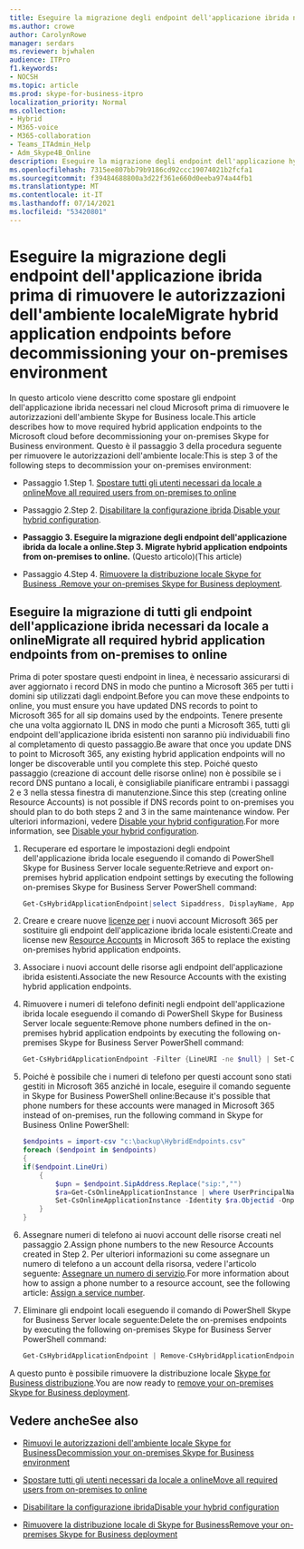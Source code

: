```yaml
---
title: Eseguire la migrazione degli endpoint dell'applicazione ibrida nel cloud
ms.author: crowe
author: CarolynRowe
manager: serdars
ms.reviewer: bjwhalen
audience: ITPro
f1.keywords:
- NOCSH
ms.topic: article
ms.prod: skype-for-business-itpro
localization_priority: Normal
ms.collection:
- Hybrid
- M365-voice
- M365-collaboration
- Teams_ITAdmin_Help
- Adm_Skype4B_Online
description: Eseguire la migrazione degli endpoint dell'applicazione hyrid prima di rimuovere le autorizzazioni Skype for Business'ambiente locale.
ms.openlocfilehash: 7315ee807bb79b9186cd92ccc19074021b2fcfa1
ms.sourcegitcommit: f39484688800a3d22f361e660d0eeba974a44fb1
ms.translationtype: MT
ms.contentlocale: it-IT
ms.lasthandoff: 07/14/2021
ms.locfileid: "53420801"
---
```

# <a name="migrate-hybrid-application-endpoints-before-decommissioning-your-on-premises-environment"></a><span data-ttu-id="3230b-103">Eseguire la migrazione degli endpoint dell'applicazione ibrida prima di rimuovere le autorizzazioni dell'ambiente locale</span><span class="sxs-lookup"><span data-stu-id="3230b-103">Migrate hybrid application endpoints before decommissioning your on-premises environment</span></span>

<span data-ttu-id="3230b-104">In questo articolo viene descritto come spostare gli endpoint dell'applicazione ibrida necessari nel cloud Microsoft prima di rimuovere le autorizzazioni dell'ambiente Skype for Business locale.</span><span class="sxs-lookup"><span data-stu-id="3230b-104">This article describes how to move required hybrid application endpoints to the Microsoft cloud before decommissioning your on-premises Skype for Business environment.</span></span> <span data-ttu-id="3230b-105">Questo è il passaggio 3 della procedura seguente per rimuovere le autorizzazioni dell'ambiente locale:</span><span class="sxs-lookup"><span data-stu-id="3230b-105">This is step 3 of the following steps to decommission your on-premises environment:</span></span>

- <span data-ttu-id="3230b-106">Passaggio 1.</span><span class="sxs-lookup"><span data-stu-id="3230b-106">Step 1.</span></span> [<span data-ttu-id="3230b-107">Spostare tutti gli utenti necessari da locale a online</span><span class="sxs-lookup"><span data-stu-id="3230b-107">Move all required users from on-premises to online</span></span>](decommission-move-on-prem-users.md)

- <span data-ttu-id="3230b-108">Passaggio 2.</span><span class="sxs-lookup"><span data-stu-id="3230b-108">Step 2.</span></span> <span data-ttu-id="3230b-109">[Disabilitare la configurazione ibrida](cloud-consolidation-disabling-hybrid.md).</span><span class="sxs-lookup"><span data-stu-id="3230b-109">[Disable your hybrid configuration](cloud-consolidation-disabling-hybrid.md).</span></span>

- <span data-ttu-id="3230b-110">**Passaggio 3. Eseguire la migrazione degli endpoint dell'applicazione ibrida da locale a online.**</span><span class="sxs-lookup"><span data-stu-id="3230b-110">**Step 3. Migrate hybrid application endpoints from on-premises to online.**</span></span> <span data-ttu-id="3230b-111">(Questo articolo)</span><span class="sxs-lookup"><span data-stu-id="3230b-111">(This article)</span></span>

- <span data-ttu-id="3230b-112">Passaggio 4.</span><span class="sxs-lookup"><span data-stu-id="3230b-112">Step 4.</span></span> <span data-ttu-id="3230b-113">[Rimuovere la distribuzione locale Skype for Business .](decommission-remove-on-prem.md)</span><span class="sxs-lookup"><span data-stu-id="3230b-113">[Remove your on-premises Skype for Business deployment](decommission-remove-on-prem.md).</span></span>


## <a name="migrate-all-required-hybrid-application-endpoints-from-on-premises-to-online"></a><span data-ttu-id="3230b-114">Eseguire la migrazione di tutti gli endpoint dell'applicazione ibrida necessari da locale a online</span><span class="sxs-lookup"><span data-stu-id="3230b-114">Migrate all required hybrid application endpoints from on-premises to online</span></span>

<span data-ttu-id="3230b-115">Prima di poter spostare questi endpoint in linea, è necessario assicurarsi di aver aggiornato i record DNS in modo che puntino a Microsoft 365 per tutti i domini sip utilizzati dagli endpoint.</span><span class="sxs-lookup"><span data-stu-id="3230b-115">Before you can move these endpoints to online, you must ensure you have updated DNS records to point to Microsoft 365 for all sip domains used by the endpoints.</span></span> <span data-ttu-id="3230b-116">Tenere presente che una volta aggiornato IL DNS in modo che punti a Microsoft 365, tutti gli endpoint dell'applicazione ibrida esistenti non saranno più individuabili fino al completamento di questo passaggio.</span><span class="sxs-lookup"><span data-stu-id="3230b-116">Be aware that once you update DNS to point to Microsoft 365, any existing hybrid application endpoints will no longer be discoverable until you complete this step.</span></span> <span data-ttu-id="3230b-117">Poiché questo passaggio (creazione di account delle risorse online) non è possibile se i record DNS puntano a locali, è consigliabile pianificare entrambi i passaggi 2 e 3 nella stessa finestra di manutenzione.</span><span class="sxs-lookup"><span data-stu-id="3230b-117">Since this step (creating online Resource Accounts) is not possible if DNS records point to on-premises you should plan to do both steps 2 and 3 in the same maintenance window.</span></span> <span data-ttu-id="3230b-118">Per ulteriori informazioni, vedere [Disable your hybrid configuration](cloud-consolidation-disabling-hybrid.md).</span><span class="sxs-lookup"><span data-stu-id="3230b-118">For more information, see [Disable your hybrid configuration](cloud-consolidation-disabling-hybrid.md).</span></span>

1. <span data-ttu-id="3230b-119">Recuperare ed esportare le impostazioni degli endpoint dell'applicazione ibrida locale eseguendo il comando di PowerShell Skype for Business Server locale seguente:</span><span class="sxs-lookup"><span data-stu-id="3230b-119">Retrieve and export on-premises hybrid application endpoint settings by executing the following on-premises Skype for Business Server PowerShell command:</span></span>

   ```PowerShell
   Get-CsHybridApplicationEndpoint|select Sipaddress, DisplayName, ApplicationID, LineUri |Export-Csv -Path "c:\backup\HybridEndpoints.csv"
   ```
2. <span data-ttu-id="3230b-120">Creare e creare nuove [licenze per](/microsoftteams/manage-resource-accounts) i nuovi account Microsoft 365 per sostituire gli endpoint dell'applicazione ibrida locale esistenti.</span><span class="sxs-lookup"><span data-stu-id="3230b-120">Create and license new [Resource Accounts](/microsoftteams/manage-resource-accounts) in Microsoft 365 to replace the existing on-premises hybrid application endpoints.</span></span>

3. <span data-ttu-id="3230b-121">Associare i nuovi account delle risorse agli endpoint dell'applicazione ibrida esistenti.</span><span class="sxs-lookup"><span data-stu-id="3230b-121">Associate the new Resource Accounts with the existing hybrid application endpoints.</span></span>

4. <span data-ttu-id="3230b-122">Rimuovere i numeri di telefono definiti negli endpoint dell'applicazione ibrida locale eseguendo il comando di PowerShell Skype for Business Server locale seguente:</span><span class="sxs-lookup"><span data-stu-id="3230b-122">Remove phone numbers defined in the on-premises hybrid application endpoints by executing the following on-premises Skype for Business Server PowerShell command:</span></span>

   ```PowerShell
   Get-CsHybridApplicationEndpoint -Filter {LineURI -ne $null} | Set-CsHybridApplicationEndpoint -LineURI ""
   ```
5. <span data-ttu-id="3230b-123">Poiché è possibile che i numeri di telefono per questi account sono stati gestiti in Microsoft 365 anziché in locale, eseguire il comando seguente in Skype for Business PowerShell online:</span><span class="sxs-lookup"><span data-stu-id="3230b-123">Because it's possible that phone numbers for these accounts were managed in Microsoft 365 instead of on-premises, run the following command in Skype for Business Online PowerShell:</span></span>

   ```PowerShell
   $endpoints = import-csv "c:\backup\HybridEndpoints.csv"
   foreach ($endpoint in $endpoints)
   {
   if($endpoint.LineUri)
       {
           $upn = $endpoint.SipAddress.Replace("sip:","")
           $ra=Get-CsOnlineApplicationInstance | where UserPrincipalName -eq $upn 
           Set-CsOnlineApplicationInstance -Identity $ra.Objectid -OnpremPhoneNumber ""
       }
   }
   ```

6. <span data-ttu-id="3230b-124">Assegnare numeri di telefono ai nuovi account delle risorse creati nel passaggio 2.</span><span class="sxs-lookup"><span data-stu-id="3230b-124">Assign phone numbers to the new Resource Accounts created in Step 2.</span></span> <span data-ttu-id="3230b-125">Per ulteriori informazioni su come assegnare un numero di telefono a un account della risorsa, vedere l'articolo seguente: [Assegnare un numero di servizio](/microsoftteams/manage-resource-accounts#assign-a-service-number).</span><span class="sxs-lookup"><span data-stu-id="3230b-125">For more information about how to assign a phone number to a resource account, see the following article: [Assign a service number](/microsoftteams/manage-resource-accounts#assign-a-service-number).</span></span>

7. <span data-ttu-id="3230b-126">Eliminare gli endpoint locali eseguendo il comando di PowerShell Skype for Business Server locale seguente:</span><span class="sxs-lookup"><span data-stu-id="3230b-126">Delete the on-premises endpoints by executing the following on-premises Skype for Business Server PowerShell command:</span></span>

   ```PowerShell
   Get-CsHybridApplicationEndpoint | Remove-CsHybridApplicationEndpoint
   ```
<span data-ttu-id="3230b-127">A questo punto è possibile rimuovere la distribuzione locale [Skype for Business distribuzione](decommission-remove-on-prem.md).</span><span class="sxs-lookup"><span data-stu-id="3230b-127">You are now ready to [remove your on-premises Skype for Business deployment](decommission-remove-on-prem.md).</span></span>

## <a name="see-also"></a><span data-ttu-id="3230b-128">Vedere anche</span><span class="sxs-lookup"><span data-stu-id="3230b-128">See also</span></span>

- [<span data-ttu-id="3230b-129">Rimuovi le autorizzazioni dell'ambiente locale Skype for Business</span><span class="sxs-lookup"><span data-stu-id="3230b-129">Decommission your on-premises Skype for Business environment</span></span>](decommission-on-prem-overview.md)

- [<span data-ttu-id="3230b-130">Spostare tutti gli utenti necessari da locale a online</span><span class="sxs-lookup"><span data-stu-id="3230b-130">Move all required users from on-premises to online</span></span>](decommission-move-on-prem-users.md)

- [<span data-ttu-id="3230b-131">Disabilitare la configurazione ibrida</span><span class="sxs-lookup"><span data-stu-id="3230b-131">Disable your hybrid configuration</span></span>](cloud-consolidation-disabling-hybrid.md)

- [<span data-ttu-id="3230b-132">Rimuovere la distribuzione locale di Skype for Business</span><span class="sxs-lookup"><span data-stu-id="3230b-132">Remove your on-premises Skype for Business deployment</span></span>](decommission-remove-on-prem.md)




